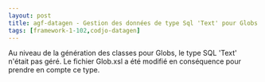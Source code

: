 ```yaml
---
layout: post
title: agf-datagen - Gestion des données de type Sql 'Text' pour Globs
tags: [framework-1-102,codjo-datagen]
---
```

Au niveau de la génération des classes pour Globs, le type SQL 'Text' n'était pas géré. Le fichier Glob.xsl a été modifié en conséquence pour prendre en compte ce type.